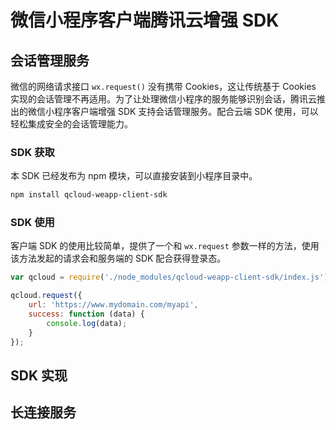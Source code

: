 # 微信小程序客户端腾讯云增强 SDK

## 会话管理服务

微信的网络请求接口 `wx.request()` 没有携带 Cookies，这让传统基于 Cookies 实现的会话管理不再适用。为了让处理微信小程序的服务能够识别会话，腾讯云推出的微信小程序客户端增强 SDK 支持会话管理服务。配合云端 SDK 使用，可以轻松集成安全的会话管理能力。

### SDK 获取

本 SDK 已经发布为 npm 模块，可以直接安装到小程序目录中。

```sh
npm install qcloud-weapp-client-sdk
```

### SDK 使用

客户端 SDK 的使用比较简单，提供了一个和 `wx.request` 参数一样的方法，使用该方法发起的请求会和服务端的 SDK 配合获得登录态。

```js
var qcloud = require('./node_modules/qcloud-weapp-client-sdk/index.js');

qcloud.request({
    url: 'https://www.mydomain.com/myapi',
    success: function (data) {
        console.log(data);
    }
});
```

## SDK 实现

## 长连接服务